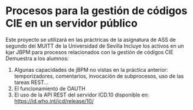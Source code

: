 Procesos para la gestión de códigos CIE en un servidor público
==============================================================

Este proyecto se utilizará en las práctricas de la asignatura de ASS de segundo del MUITT de la Universidad de Sevilla
Incluye los activos en un kjar JBPM para procesos relacionados con la gestión de códigos CIE
Demuestra a los alumnos:

1) Algunas capacidades de jBPM no vistas en la práctica anterior: temporizadores, comentarios, invocación de subprocesos, uso de las tareas REST...
2) El funcionamiento de OAUTH
3) El uso de la API REST del servidor ICD.10 disponible en: https://id.who.int/icd/release/10/
